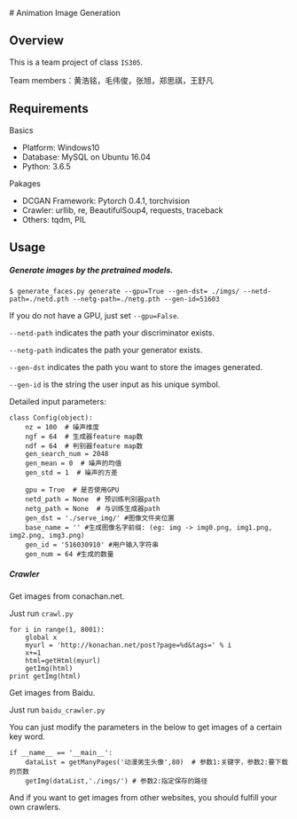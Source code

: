 ﻿﻿﻿﻿﻿﻿﻿﻿# ﻿﻿Animation Image Generation

## Overview

This is a team project of class `IS305`.

Team members：黄浩铭，毛伟俊，张旭，郑思祺，王舒凡

## Requirements

Basics

- Platform: Windows10
- Database: MySQL on Ubuntu 16.04
- Python: 3.6.5

Pakages

- DCGAN Framework: Pytorch 0.4.1, torchvision
- Crawler: urllib, re, BeautifulSoup4, requests, traceback
- Others: tqdm, PIL

## Usage

##### Generate images by the pretrained models.
``` 
$ generate_faces.py generate --gpu=True --gen-dst= ./imgs/ --netd-path=./netd.pth --netg-path=./netg.pth --gen-id=51603
```

If you do not have a GPU, just set `--gpu=False`.

`--netd-path` indicates the path your discriminator exists.

`--netg-path` indicates the path your generator exists.

`--gen-dst` indicates the path you want to store the images generated.

`--gen-id` is the string the user input as his unique symbol.

Detailed input parameters:

```
class Config(object):
	nz = 100  # 噪声维度
	ngf = 64  # 生成器feature map数
	ndf = 64  # 判别器feature map数
	gen_search_num = 2048
	gen_mean = 0  # 噪声的均值
	gen_std = 1  # 噪声的方差

	gpu = True  # 是否使用GPU
	netd_path = None  # 预训练判别器path
	netg_path = None  # 与训练生成器path
	gen_dst = './serve_img/' #图像文件夹位置
	base_name = '' #生成图像名字前缀: (eg: img -> img0.png, img1.png, img2.png, img3.png)
	gen_id = '516030910' #用户输入字符串
	gen_num = 64 #生成的数量
```

##### Crawler
Get images from conachan.net. 

Just run `crawl.py`

```
for i in range(1, 8001):
    global x
    myurl = 'http://konachan.net/post?page=%d&tags=' % i
    x+=1
    html=getHtml(myurl)
    getImg(html)
print getImg(html)
```

Get images from Baidu.

Just run `baidu_crawler.py`

You can just modify the parameters in the below to get images of a certain key word.

```
if __name__ == '__main__':
    dataList = getManyPages('动漫男生头像',80)  # 参数1:关键字，参数2:要下载的页数
    getImg(dataList,'./imgs/') # 参数2:指定保存的路径
```

And if you want to get images from other websites, you should fulfill your own crawlers.






